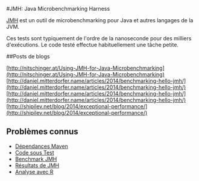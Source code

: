 #JMH: Java Microbenchmarking Harness

[JMH](http://openjdk.java.net/projects/code-tools/jmh/) est un outil de microbenchmarking pour Java et autres langages de la JVM.

Ces tests sont typiquement de l'ordre de la nanoseconde pour des milliers d'exécutions. Le code testé effectue habituellement une tâche petite. 

##Posts de blogs

[http://nitschinger.at/Using-JMH-for-Java-Microbenchmarking](http://nitschinger.at/Using-JMH-for-Java-Microbenchmarking)
[http://daniel.mitterdorfer.name/articles/2014/benchmarking-hello-jmh/](http://daniel.mitterdorfer.name/articles/2014/benchmarking-hello-jmh/)
[http://daniel.mitterdorfer.name/articles/2014/benchmarking-hello-jmh/](http://daniel.mitterdorfer.name/articles/2014/benchmarking-hello-jmh/)
[http://shipilev.net/blog/2014/exceptional-performance/](http://shipilev.net/blog/2014/exceptional-performance/)


## Problèmes connus

* [Dépendances Maven](maven-dependencies.md)
* [Code sous Test](system-under-test.md)
* [Benchmark JMH](jmh-benchmark.md)
* [Résultats de JMH](jmh-result.md)
* [Analyse avec R](analysisusingR.md)